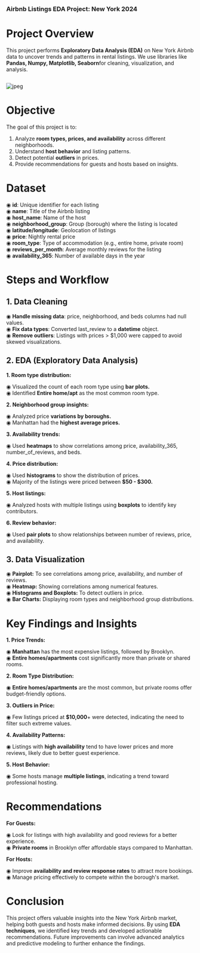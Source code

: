 ### Airbnb Listings EDA Project: New York 2024

# Project Overview

This project performs **Exploratory Data Analysis (EDA)** on New York Airbnb data to uncover trends and patterns in rental listings. We use libraries like **Pandas, Numpy, Matplotlib, Seaborn**for cleaning, visualization, and analysis.




```python

```


    
![jpeg](output_3_0.jpg)
    


# Objective

The goal of this project is to:

1. Analyze **room types, prices, and availability** across different neighborhoods.
2. Understand **host behavior** and listing patterns.
3. Detect potential **outliers** in prices.
4. Provide recommendations for guests and hosts based on insights.

# Dataset 

◉ **id**: Unique identifier for each listing  
◉ **name**: Title of the Airbnb listing  
◉ **host_name**: Name of the host  
◉ **neighborhood_group**: Group (borough) where the listing is located  
◉ **latitude/longitude**: Geolocation of listings   
◉ **price**: Nightly rental price  
◉ **room_type**: Type of accommodation (e.g., entire home, private room)  
◉ **reviews_per_month**: Average monthly reviews for the listing  
◉ **availability_365**: Number of available days in the year  

# Steps and Workflow

## 1. Data Cleaning

◉ **Handle missing data**: price, neighborhood, and beds columns had null values.  
◉ **Fix data types**: Converted last_review to a **datetime** object.  
◉ **Remove outliers**: Listings with prices > $1,000 were capped to avoid skewed visualizations.  

## 2. EDA (Exploratory Data Analysis)

**1. Room type distribution:**

◉ Visualized the count of each room type using **bar plots.**  
◉ Identified **Entire home/apt** as the most common room type.  

**2. Neighborhood group insights:**

◉ Analyzed price **variations by boroughs.**  
◉ Manhattan had the **highest average prices.**  


**3. Availability trends:**

◉ Used **heatmaps** to show correlations among price, availability_365, number_of_reviews, and beds.  

**4. Price distribution:**

◉ Used **histograms** to show the distribution of prices.  
◉ Majority of the listings were priced between **$50 - $300.** 

**5. Host listings:**

◉ Analyzed hosts with multiple listings using **boxplots** to identify key contributors.  

**6. Review behavior:**

◉ Used **pair plots** to show relationships between number of reviews, price, and availability.  

## 3. Data Visualization

◉ **Pairplot:** To see correlations among price, availability, and number of reviews.  
◉ **Heatmap:** Showing correlations among numerical features.  
◉ **Histograms and Boxplots:** To detect outliers in price.   
◉ **Bar Charts:** Displaying room types and neighborhood group distributions.    

# Key Findings and Insights

**1. Price Trends:**

◉ **Manhattan** has the most expensive listings, followed by Brooklyn.  
◉ **Entire homes/apartments** cost significantly more than private or shared rooms.  

**2. Room Type Distribution:**

◉ **Entire homes/apartments** are the most common, but private rooms offer budget-friendly options.  

**3. Outliers in Price:**

◉ Few listings priced at **$10,000**+ were detected, indicating the need to filter such extreme values.  

**4. Availability Patterns:**

◉ Listings with **high availability** tend to have lower prices and more reviews, likely due to better guest experience.  

**5. Host Behavior:**

◉ Some hosts manage **multiple listings**, indicating a trend toward professional hosting.  

# Recommendations

**For Guests:**

◉ Look for listings with high availability and good reviews for a better experience.  
◉ **Private rooms** in Brooklyn offer affordable stays compared to Manhattan.  

**For Hosts:**

◉ Improve **availability and review response rates** to attract more bookings.  
◉ Manage pricing effectively to compete within the borough's market.  

# Conclusion

This project offers valuable insights into the New York Airbnb market, helping both guests and hosts make informed decisions. By using **EDA techniques**, we identified key trends and developed actionable recommendations. Future improvements can involve advanced analytics and predictive modeling to further enhance the findings.


```python

```
